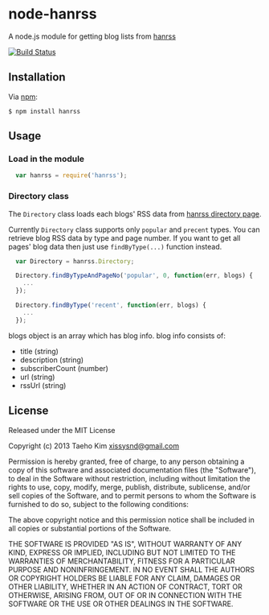 # node-hanrss

A node.js module for getting blog lists from [hanrss](http://www.hanrss)

[![Build Status](https://travis-ci.org/xissy/node-hanrss.png?branch=master)](https://travis-ci.org/xissy/node-hanrss)


## Installation

Via [npm](https://npmjs.org):

    $ npm install hanrss
  

## Usage

### Load in the module
```javascript
  var hanrss = require('hanrss');
```

### Directory class
The `Directory` class loads each blogs' RSS data from 
[hanrss directory page](http://www.hanrss.com/directory/).

Currently `Directory` class supports only `popular` and `precent` types.
You can retrieve blog RSS data by type and page number. If you want to 
get all pages' blog data then just use `findByType(...)` function instead.

```javascript
  var Directory = hanrss.Directory;

  Directory.findByTypeAndPageNo('popular', 0, function(err, blogs) {
    ...
  });

  Directory.findByType('recent', function(err, blogs) {
    ...
  });
```
blogs object is an array which has blog info. blog info consists of:
  * title (string)
  * description (string)
  * subscriberCount (number)
  * url (string)
  * rssUrl (string)


## License

Released under the MIT License

Copyright (c) 2013 Taeho Kim <xissysnd@gmail.com>

Permission is hereby granted, free of charge, to any person obtaining a copy
of this software and associated documentation files (the "Software"), to deal
in the Software without restriction, including without limitation the rights
to use, copy, modify, merge, publish, distribute, sublicense, and/or sell
copies of the Software, and to permit persons to whom the Software is
furnished to do so, subject to the following conditions:

The above copyright notice and this permission notice shall be included in
all copies or substantial portions of the Software.

THE SOFTWARE IS PROVIDED "AS IS", WITHOUT WARRANTY OF ANY KIND, EXPRESS OR IMPLIED, INCLUDING BUT NOT LIMITED TO THE WARRANTIES OF MERCHANTABILITY, FITNESS FOR A PARTICULAR PURPOSE AND NONINFRINGEMENT. IN NO EVENT SHALL THE AUTHORS OR COPYRIGHT HOLDERS BE LIABLE FOR ANY CLAIM, DAMAGES OR OTHER LIABILITY, WHETHER IN AN ACTION OF CONTRACT, TORT OR OTHERWISE, ARISING FROM, OUT OF OR IN CONNECTION WITH THE SOFTWARE OR THE USE OR OTHER DEALINGS IN THE SOFTWARE.
